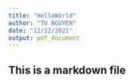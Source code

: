```yaml
---
title: "HelloWorld"
author: "TU NGUYEN"
date: "12/22/2021"
output: pdf_document
---
```


## This is a markdown file